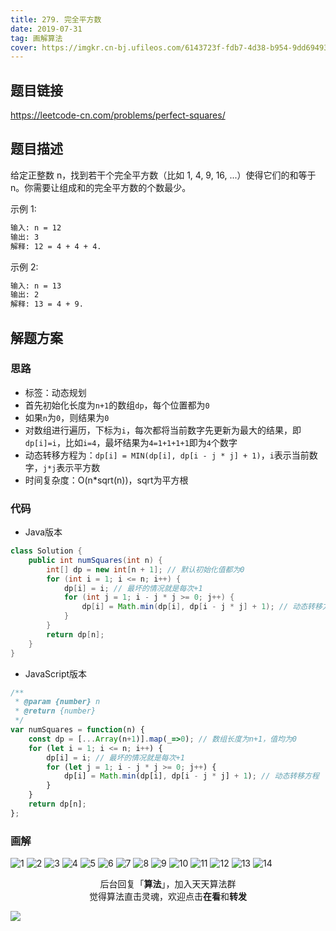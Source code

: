 ```yaml
---
title: 279. 完全平方数
date: 2019-07-31
tag: 画解算法
cover: https://imgkr.cn-bj.ufileos.com/6143723f-fdb7-4d38-b954-9dd6949319d3.png
---
```


## 题目链接

https://leetcode-cn.com/problems/perfect-squares/

## 题目描述

给定正整数 n，找到若干个完全平方数（比如 1, 4, 9, 16, ...）使得它们的和等于 n。你需要让组成和的完全平方数的个数最少。

示例 1:

```bash
输入: n = 12
输出: 3 
解释: 12 = 4 + 4 + 4.
```

示例 2:

```bash
输入: n = 13
输出: 2
解释: 13 = 4 + 9.
```

## 解题方案

### 思路

- 标签：动态规划
- 首先初始化长度为`n+1`的数组`dp`，每个位置都为`0`
- 如果`n`为`0`，则结果为`0`
- 对数组进行遍历，下标为`i`，每次都将当前数字先更新为最大的结果，即`dp[i]=i`，比如`i=4`，最坏结果为`4=1+1+1+1`即为`4`个数字
- 动态转移方程为：`dp[i] = MIN(dp[i], dp[i - j * j] + 1)`，`i`表示当前数字，`j*j`表示平方数
- 时间复杂度：O(n*sqrt(n))，sqrt为平方根

### 代码

- Java版本

```Java
class Solution {
    public int numSquares(int n) {
        int[] dp = new int[n + 1]; // 默认初始化值都为0
        for (int i = 1; i <= n; i++) {
            dp[i] = i; // 最坏的情况就是每次+1
            for (int j = 1; i - j * j >= 0; j++) { 
                dp[i] = Math.min(dp[i], dp[i - j * j] + 1); // 动态转移方程
            }
        }
        return dp[n];
    }
}
```

- JavaScript版本

```JavaScript
/**
 * @param {number} n
 * @return {number}
 */
var numSquares = function(n) {
    const dp = [...Array(n+1)].map(_=>0); // 数组长度为n+1，值均为0
    for (let i = 1; i <= n; i++) {
        dp[i] = i; // 最坏的情况就是每次+1
        for (let j = 1; i - j * j >= 0; j++) { 
            dp[i] = Math.min(dp[i], dp[i - j * j] + 1); // 动态转移方程
        }
    }
    return dp[n];
};
```


### 画解

![1](https://imgkr.cn-bj.ufileos.com/86a50190-d772-44c8-82c7-9147667d27c5.png)
![2](https://imgkr.cn-bj.ufileos.com/c5a600dd-0d4a-49da-87dc-ede3cb2cf2b8.png)
![3](https://imgkr.cn-bj.ufileos.com/7c1c5b9a-49ba-4aa7-a992-44cb4c3f59a8.png)
![4](https://imgkr.cn-bj.ufileos.com/cc9dbe52-b28a-4cac-960f-1229d631bda2.png)
![5](https://imgkr.cn-bj.ufileos.com/98f10e78-2d45-4cb8-b913-ba279aed16cb.png)
![6](https://imgkr.cn-bj.ufileos.com/17165983-7be5-4eb4-980c-5d6d34a49d10.png)
![7](https://imgkr.cn-bj.ufileos.com/802ea294-437c-4da2-bdb4-200b0afaf986.png)
![8](https://imgkr.cn-bj.ufileos.com/91bbd302-f5ff-4e8a-b167-260dc6c5981b.png)
![9](https://imgkr.cn-bj.ufileos.com/bdbdf868-901e-43e2-b9a3-e6b1fe6167aa.png)
![10](https://imgkr.cn-bj.ufileos.com/a20ab243-a56a-4e9e-8cda-662d153ad6c3.png)
![11](https://imgkr.cn-bj.ufileos.com/b11f936d-4748-4490-b61e-128b2c3ffa6c.png)
![12](https://imgkr.cn-bj.ufileos.com/11836ccc-03ee-4adf-80ee-4c999b1fde2b.png)
![13](https://imgkr.cn-bj.ufileos.com/72b7d0f5-d59d-4551-a056-9ceed64919af.png)
![14](https://imgkr.cn-bj.ufileos.com/6143723f-fdb7-4d38-b954-9dd6949319d3.png)


<span style="display:block;text-align:center;">后台回复「<strong>算法</strong>」，加入天天算法群</span>
<span style="display:block;text-align:center;">觉得算法直击灵魂，欢迎点击<strong>在看</strong>和<strong>转发</strong></span>

![](https://gitee.com/guanpengchn/picture/raw/master/2020-9-11/1599805100027-image.png)